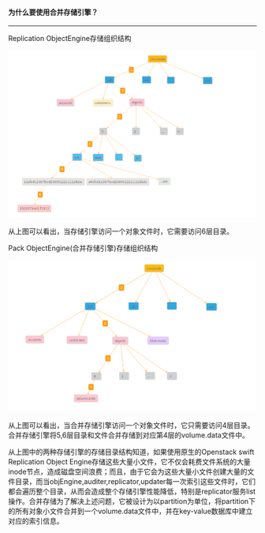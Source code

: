 #### 为什么要使用合并存储引擎？

***

Replication ObjectEngine存储组织结构

![swift-object-organization](./img/swift-object-organization.png)

从上图可以看出，当存储引擎访问一个对象文件时，它需要访问6层目录。

Pack ObjectEngine(合并存储引擎)存储组织结构

![swift-packobject-organization](./img/swift-packobject-organization.png)

从上图可以看出，当合并存储引擎访问一个对象文件时，它只需要访问4层目录。合并存储引擎将5,6层目录和文件合并存储到对应第4层的volume.data文件中。



从上图中的两种存储引擎的存储目录结构知道，如果使用原生的Openstack swift Replication Object Engine存储这些大量小文件，它不仅会耗费文件系统的大量inode节点，造成磁盘空间浪费；而且，由于它会为这些大量小文件创建大量的文件目录，而当objEngine,auditer,replicator,updater每一次索引这些文件时，它们都会遍历整个目录，从而会造成整个存储引擎性能降低，特别是replicator服务list操作。合并存储为了解决上述问题，它被设计为以partition为单位，将partition下的所有对象小文件合并到一个volume.data文件中，并在key-value数据库中建立对应的索引信息。